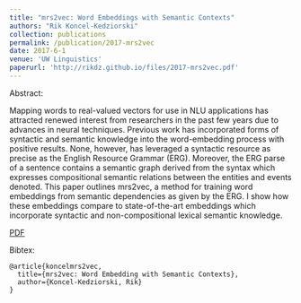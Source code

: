 ```yaml
---
title: "mrs2vec: Word Embeddings with Semantic Contexts"
authors: "Rik Koncel-Kedziorski"
collection: publications
permalink: /publication/2017-mrs2vec
date: 2017-6-1
venue: 'UW Linguistics'
paperurl: 'http://rikdz.github.io/files/2017-mrs2vec.pdf'
---
```


Abstract:

Mapping words to real-valued vectors for use in NLU applications has attracted renewed interest from researchers in the past few years due to advances in neural techniques. Previous work has incorporated forms of syntactic and semantic knowledge into the word-embedding process with positive results. None, however, has leveraged a syntactic resource as precise as the English Resource Grammar (ERG). Moreover, the ERG parse of a sentence contains a semantic graph derived from the syntax which expresses compositional semantic relations between the entities and events denoted. This paper outlines mrs2vec, a method for training word embeddings from semantic dependencies as given by the ERG. I show how these embeddings compare to state-of-the-art embeddings which incorporate syntactic and non-compositional lexical semantic knowledge.

[PDF](http://rikdz.github.io/files/2017-mrs2vec.pdf)

Bibtex:
```
@article{koncelmrs2vec,
  title={mrs2vec: Word Embedding with Semantic Contexts},
  author={Koncel-Kedziorski, Rik}
}
```
